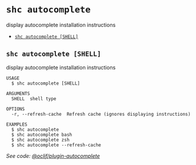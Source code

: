 `shc autocomplete`
==================

display autocomplete installation instructions

* [`shc autocomplete [SHELL]`](#shc-autocomplete-shell)

## `shc autocomplete [SHELL]`

display autocomplete installation instructions

```
USAGE
  $ shc autocomplete [SHELL]

ARGUMENTS
  SHELL  shell type

OPTIONS
  -r, --refresh-cache  Refresh cache (ignores displaying instructions)

EXAMPLES
  $ shc autocomplete
  $ shc autocomplete bash
  $ shc autocomplete zsh
  $ shc autocomplete --refresh-cache
```

_See code: [@oclif/plugin-autocomplete](https://github.com/oclif/plugin-autocomplete/blob/v0.1.4/src/commands/autocomplete/index.ts)_
